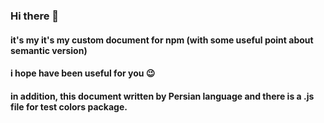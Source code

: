 ### Hi there 👋
#### it's my it's my custom document for npm (with some useful point about semantic version)

#### i hope have been useful for you 😉

#### in addition, this document written by Persian language and there is a .js file for test colors package.